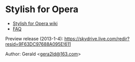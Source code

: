 Stylish for Opera
=================

* [Stylish for Opera wiki](Stylish-for-Opera/wiki)
* [FAQ](Stylish-for-Opera/wiki/FAQ)

Preview release (2013-1-4): <https://skydrive.live.com/redir?resid=9F63DC97688A095E!611>

Author: Gerald &lt;<gera2ld@163.com>&gt;
